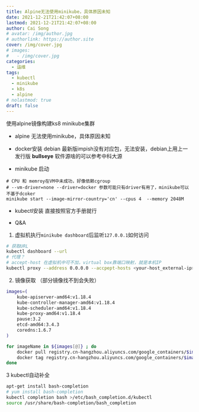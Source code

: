 ```yaml
---
title: Alpine无法使用minikube，具体原因未知
date: 2021-12-21T21:42:07+08:00
lastmod: 2021-12-21T21:42:07+08:00
author: Cai Song
# avatar: /img/author.jpg
# authorlink: https://author.site
cover: /img/cover.jpg
# images:
#   - /img/cover.jpg
categories:
  - 运维
tags:
  - kubectl
  - minikube
  - k8s
  - alpine
# nolastmod: true
draft: false
---
```


使用alpine镜像构建ks8 minikube集群

<!--more-->

* alpine 无法使用minikube，具体原因未知

* docker安装
debian 最新版impish没有对应包，无法安装，debian上用上一发行版 **bullseye**
软件源啥的可以参考中科大源

* minikube 启动
```shell
# CPU 和 memroy在VM中未成功，好像依赖cgroup
# --vm-driver=none --driver=docker 参数可能只有driver有用了，minikube可以不基于dcoker
minikube start --image-mirror-country='cn' --cpus 4  --memory 2048M 
```

* kubectl安装
直接按照官方手册就行

* Q&A
1. 虚拟机执行`minikube dashboard`后监听`127.0.0.1`如何访问
```bash
# 获取URL
kubectl dashboard --url
# 代理？
# accept-host 在虚拟机中可不加，virtual box靠端口映射，就是本机IP
kubectl proxy --address 0.0.0.0 --accpept-hosts <your-host_external-ip>
```
2. 镜像获取 （部分镜像找不到会失败）
```bash
images=(
    kube-apiserver-amd64:v1.18.4
    kube-controller-manager-amd64:v1.18.4
    kube-scheduler-amd64:v1.18.4
    kube-proxy-amd64:v1.18.4
    pause:3.2
    etcd-amd64:3.4.3
    coredns:1.6.7
)

for imageName in ${images[@]} ; do
    docker pull registry.cn-hangzhou.aliyuncs.com/google_containers/$imageName
    docker tag registry.cn-hangzhou.aliyuncs.com/google_containers/$imageName k8s.gcr.io/$imageName
done
```

3 kubectl自动补全
```bash
apt-get install bash-completion
# yum install bash-completion
kubectl completion bash >/etc/bash_completion.d/kubectl
source /usr/share/bash-completion/bash_completion
```
